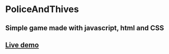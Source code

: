 # PoliceAndThives

## Simple game made with javascript, html and CSS

## [Live demo](https://police-and-thives.netlify.com/)